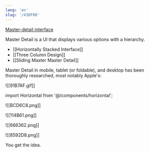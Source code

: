 ```yaml
---
lang: 'en'
slug: '/43DF80'
---
```


[Master-detail interface](https://en.wikipedia.org/wiki/Master%E2%80%93detail_interface)

Master Detail is a UI that displays various options with a hierarchy.

- [[Horizontally Stacked Interface]]
- [[Three Column Design]]
- [[Sliding Master Master Detail]]

Master Detail in mobile, tablet (or foldable), and desktop has been thoroughly researched, most notably Apple's:

![[91B7AF.gif]]

import Horizontal from '@/components/horizontal';

<Horizontal>

![[BCD6C8.png]]

![[114B61.png]]

</Horizontal>

<Horizontal>

![[666362.png]]

![[8592D8.png]]

</Horizontal>

You get the idea.
